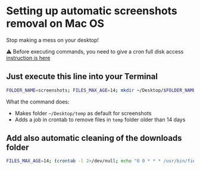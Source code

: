 # Setting up automatic screenshots removal on Mac OS
Stop making a mess on your desktop!

⚠️ Before executing commands, you need to give a cron full disk access [instruction is here](https://osxdaily.com/2020/04/27/fix-cron-permissions-macos-full-disk-access/)

## Just execute this line into your Terminal

```bash
FOLDER_NAME=screenshots; FILES_MAX_AGE=14; mkdir ~/Desktop/$FOLDER_NAME && defaults write com.apple.screencapture location ~/Desktop/$FOLDER_NAME && (crontab -l 2>/dev/null; echo "0 0 * * * /usr/bin/find ~/Desktop/$FOLDER_NAME -type f -mtime +$FILES_MAX_AGE -exec rm -f '{}' +;") | crontab -
```

What the command does:
- Makes folder `~/Desktop/temp` as default for screenshots
- Adds a job in crontab to remove files in `temp` folder older than 14 days

## Add also automatic cleaning of the downloads folder

```bash
FILES_MAX_AGE=14; (crontab -l 2>/dev/null; echo "0 0 * * * /usr/bin/find ~/Downloads -type f -mtime +$FILES_MAX_AGE -exec rm -f '{}' +;") | crontab -
```
